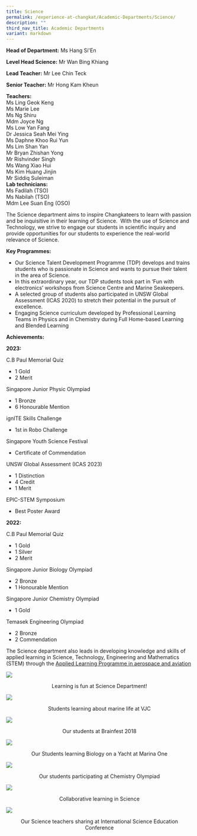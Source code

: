 ```yaml
---
title: Science
permalink: /experience-at-changkat/Academic-Departments/Science/
description: ""
third_nav_title: Academic Departments
variant: markdown
---
```

**Head of Department:**&nbsp;Ms Hang Si'En  
  
**Level Head Science:**&nbsp;Mr Wan Bing Khiang  
  

  
**Lead Teacher:**&nbsp;Mr Lee Chin Teck  
  
**Senior Teacher:**&nbsp;Mr Hong Kam Kheun  
  
**Teachers:**
<br>Ms Ling Geok Keng  
Ms Marie Lee  
Ms Ng Shiru  
Mdm Joyce Ng   
Ms Low Yan Fang  
Dr Jessica Seah Mei Ying  
Ms&nbsp;Daphne Khoo Rui Yun  
Ms&nbsp;Lim Shan Yan  
Mr Bryan Zhishan Yong  
Mr Rishvinder Singh 
<br>Ms Wang Xiao Hui
<br>Ms Kim Huang Jinjin
<br>Mr Siddiq Suleiman
<br>**Lab technicians:**
<br>Ms Fadilah (TSO)  
Ms Nabilah (TSO)  
Mdm Lee Suan Eng (OSO)  
  
The Science department aims to inspire Changkateers to learn with passion and be inquisitive in their learning of Science.&nbsp; With the use of Science and Technology, we strive to engage our students in scientific inquiry and provide opportunities for our students to experience the real-world relevance of Science.  



**Key Programmes:**

*   Our Science Talent Development Programme (TDP) develops and trains students who is passionate in Science and wants to pursue their talent in the area of Science.&nbsp;
*   In this extraordinary year, our TDP students took part in ‘Fun with electronics’ workshops from Science Centre and Marine Seakeepers.&nbsp;
*   A selected group of students also participated in UNSW Global Assessment (ICAS 2020) to stretch their potential in the pursuit of excellence.&nbsp;
*   Engaging Science curriculum developed by Professional Learning Teams in Physics and in Chemistry during Full Home-based Learning and Blended Learning  
    

  
**Achievements:**  
 
**2023:**

C.B Paul Memorial Quiz
* 1 Gold
* 2 Merit

Singapore Junior Physic Olympiad
* 1 Bronze
* 6 Honourable Mention

ignITE Skills Challenge
* 1st in Robo Challenge

Singapore Youth Science Festival
* Certificate of Commendation

UNSW Global Assessment (ICAS 2023)
* 1 Distinction
* 4 Credit
* 1 Merit

EPIC-STEM Symposium
* Best Poster Award

**2022:**

C.B Paul Memorial Quiz
* 1 Gold
* 1 Silver
* 2 Merit

Singapore Junior Biology Olympiad
* 2 Bronze
* 1 Honourable Mention

Singapore Junior Chemistry Olympiad
* 1 Gold

Temasek Engineering Olympiad
* 2 Bronze
* 2 Commendation


  
The Science department also leads in developing knowledge and skills of applied learning in Science, Technology, Engineering and Mathematics (STEM) through the&nbsp;[Applied Learning Programme in aerospace and aviation](/experience-at-changkat/SOAR/Student-centered-Opportunities-for-AeRospace-Industry)

![](/images/Learning%20is%20fun%20at%20Science%20Department.jpeg)
<center>Learning is fun at Science Department!</center>

![](/images/Students%20learning%20about%20marine%20life%20at%20VJC.jpeg)
<center>Students learning about marine life at VJC</center>

![](/images/Our%20students%20at%20Brainfest%202018.jpeg)
<center>Our students at Brainfest 2018</center>

![](/images/Our%20Students%20learning%20Biology%20on%20a%20Yacht%20at%20Marina%20One.jpeg)
<center>Our Students learning Biology on a Yacht at Marina One</center>

![](/images/Our%20students%20participating%20at%20Chemistry%20Olympiad.jpeg)
<center>Our students participating at Chemistry Olympiad</center>

![](/images/Collaborative%20learning%20in%20Science.jpeg)
<center>Collaborative learning in Science</center>

![](/images/Our%20Science%20teachers%20sharing%20at%20International%20Science%20Education%20Conference.jpeg)
<center>Our Science teachers sharing at International Science Education Conference</center>